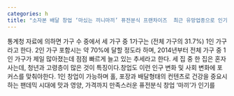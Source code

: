 ```yaml
---
categories: h
title: "소자본 배달 창업 ‘마싰는 끼니마끼’ 퓨전분식 프랜차이즈  최근 유망업종으로 인기 끌어"
---
```

통계청 자료에 의하면 가구 수 중에서 세 가구 중 1가구는 (전체 가구의 31.7%) 1인 가구라고 한다. 2인 가구 포함시는 약 70%에 달할 정도라 하며, 2014년부터 전체 가구 중 1인 가구가 제일 많아졌는데 점점 빠르게 늘고 있는 추세라고 한다. 세 집 중 한 집은 혼자 사는데, 청년과 고령층이 많은 것이 특징이다.창업도 이런 인구 변화 및 사회 변화에 포커스를 맞춰야한다. 1인 창업이 가능하며 홀, 포장과 배달형태의 컨텐츠로 건강을 중요시하는 팬데믹 시대에 맛과 영양, 가격까지 만족스러운 퓨전분식 창업 ‘마끼’가 인기를